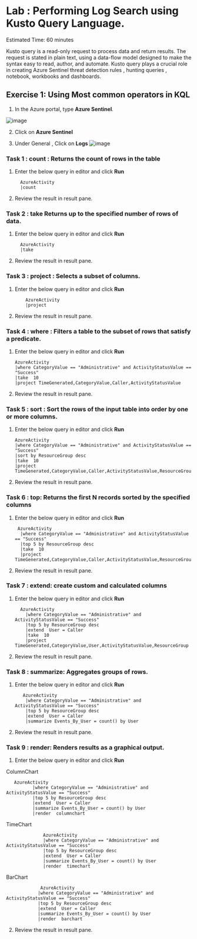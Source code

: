 # Lab :  Performing Log Search using Kusto Query Language.

Estimated Time: 60 minutes

Kusto query is a read-only request to process data and return results.
The request is stated in plain text, using a data-flow model designed to make the syntax easy to read, author, and automate.
Kusto query plays a crucial role in creating Azure Sentinel  threat detection rules , hunting queries , notebook, workbooks and dashboards.

## Exercise 1: Using Most common operators in KQL


1. In the Azure portal, type **Azure Sentinel**. 

![image](https://user-images.githubusercontent.com/33748560/89098916-36f45d80-d409-11ea-9275-fa0c6f61111e.png)

2. Click on **Azure Sentinel**

3. Under General , Click on **Logs** 
![image](https://user-images.githubusercontent.com/33748560/89102678-2bb12a00-d429-11ea-9cc8-ef367ff89970.png)

### Task 1 : count : Returns the count of rows in the table

1.  Enter the below query in editor and click **Run**

          AzureActivity
          |count

2. Review the result in result pane.

### Task 2 : take Returns up to the specified number of rows of data.

1.  Enter the below query in editor and click **Run**

          AzureActivity
          |take

2. Review the result in result pane.

### Task 3 : project : Selects a subset of columns.
1.  Enter the below query in editor and click **Run**

            AzureActivity
            |project

2. Review the result in result pane.

### Task 4 : where : Filters a table to the subset of rows that satisfy a predicate.
1.  Enter the below query in editor and click **Run**

        AzureActivity
        |where CategoryValue == "Administrative" and ActivityStatusValue == "Success"
        |take  10 
        |project TimeGenerated,CategoryValue,Caller,ActivityStatusValue
        

2. Review the result in result pane.

### Task 5 : sort : Sort the rows of the input table into order by one or more columns.
1.  Enter the below query in editor and click **Run**

        AzureActivity
        |where CategoryValue == "Administrative" and ActivityStatusValue == "Success"
        |sort by ResourceGroup desc 
        |take  10 
        |project TimeGenerated,CategoryValue,Caller,ActivityStatusValue,ResourceGroup

2. Review the result in result pane.

### Task 6 : top: Returns the first N records sorted by the specified columns
1.  Enter the below query in editor and click **Run**

         AzureActivity
          |where CategoryValue == "Administrative" and ActivityStatusValue == "Success"
          |top 5 by ResourceGroup desc 
          |take  10 
          |project TimeGenerated,CategoryValue,Caller,ActivityStatusValue,ResourceGroup

2. Review the result in result pane.

### Task 7 : extend: create custom and calculated columns
1.  Enter the below query in editor and click **Run**

          AzureActivity
            |where CategoryValue == "Administrative" and ActivityStatusValue == "Success"
            |top 5 by ResourceGroup desc 
            |extend  User = Caller
            |take  10 
            |project TimeGenerated,CategoryValue,User,ActivityStatusValue,ResourceGroup


2. Review the result in result pane.

### Task 8 : summarize: Aggregates groups of rows.
1.  Enter the below query in editor and click **Run**

           AzureActivity
            |where CategoryValue == "Administrative" and ActivityStatusValue == "Success"
            |top 5 by ResourceGroup desc 
            |extend  User = Caller
            |summarize Events_By_User = count() by User

2. Review the result in result pane.

### Task 9 : render: Renders results as a graphical output.
1.  Enter the below query in editor and click **Run**

ColumnChart

       AzureActivity
              |where CategoryValue == "Administrative" and ActivityStatusValue == "Success"
              |top 5 by ResourceGroup desc 
              |extend  User = Caller
              |summarize Events_By_User = count() by User
              |render  columnchart 
              
              
TimeChart

                  AzureActivity
                  |where CategoryValue == "Administrative" and ActivityStatusValue == "Success"
                  |top 5 by ResourceGroup desc 
                  |extend  User = Caller
                  |summarize Events_By_User = count() by User
                  |render  timechart
              
BarChart

                 AzureActivity
                |where CategoryValue == "Administrative" and ActivityStatusValue == "Success"
                |top 5 by ResourceGroup desc 
                |extend  User = Caller
                |summarize Events_By_User = count() by User
                |render  barchart 
          
           


2. Review the result in result pane.

















